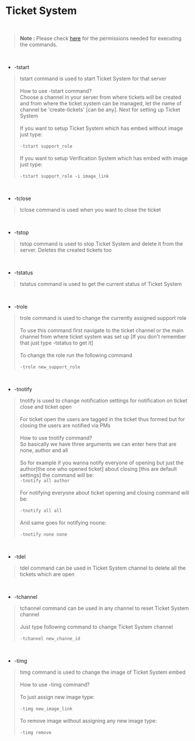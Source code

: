 # Ticket System

<br>

> **Note :** Please check [here](https://github.com/leothewolf/iko#%EF%B8%8F-how-secure-is-our-bot) for the permissions needed for executing the commands. 
<br>

* -tstart
> tstart command is used to start Ticket System for that server<br><br>How to use -tstart command?<br>Choose a channel in your server from where tickets will be created and from where the ticket system can be managed, let the name of channel be 'create-tickets' [can be any]. Next for setting up Ticket System<br><br>If you want to setup Ticket System which has embed without image just type:<br><br>```-tstart support_role```<br><br>If you want to setup Verification System which has embed with image just type:<br><br>```-tstart support_role -i image_link```

<br>

* -tclose
> tclose command is used when you want to close the ticket

<br>

* -tstop
> tstop command is used to stop Ticket System and delete it from the server. Deletes the created tickets too

<br>

* -tstatus
> tstatus command is used to get the current status of Ticket System

<br>

* -trole
> trole command is used to change the currently assigned support role<br><br>To use this command first navigate to the ticket channel or the main channel from where ticket system was set up [If you don't remember that just type -tstatus to get it]<br><br>To change the role run the following command<br><br>```-trole new_support_role```

<br>

* -tnotify
> tnotify is used to change notification settings for notification on ticket close and ticket open<br><br>For ticket open the users are tagged in the ticket thus formed but for closing the users are notified via PMs<br><br>How to use tnotify command?<br>So basically we have three arguments we can enter here that are none, author and all<br><br>So for example if you wanna notify everyone of opening but just the author[the one who opened ticket] about closing [this are default settings] the command will be:<br>```-tnotify all author```<br><br>For notifying everyone about ticket opening and closing command will be:<br><br>```-tnotify all all```<br><br>And same goes for notifying noone: <br><br> ```-tnotify none none```

<br>

* -tdel
> tdel command can be used in Ticket System channel to delete all the tickets which are open

<br>

* -tchannel
> tchannel command can be used in any channel to reset Ticket System channel<br><br>Just type following command to change Ticket System channel<br><br>```-tchannel new_channe_id```

<br>

* -timg
> timg command is used to change the image of Ticket System embed<br><br>How to use -timg command?<br><br>To just assign new image type:<br><br>```-timg new_image_link ```<br><br>To remove image without assigning any new image type:<br><br>```-timg remove```
